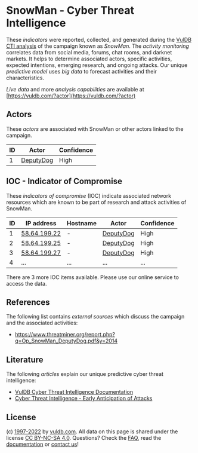 # SnowMan - Cyber Threat Intelligence

These _indicators_ were reported, collected, and generated during the [VulDB CTI analysis](https://vuldb.com/?kb.cti) of the campaign known as _SnowMan_. The _activity monitoring_ correlates data from social media, forums, chat rooms, and darknet markets. It helps to determine associated actors, specific activities, expected intentions, emerging research, and ongoing attacks. Our unique _predictive model_ uses _big data_ to forecast activities and their characteristics.

_Live data_ and more _analysis capabilities_ are available at [https://vuldb.com/?actor](https://vuldb.com/?actor)

## Actors

These _actors_ are associated with SnowMan or other actors linked to the campaign.

ID | Actor | Confidence
-- | ----- | ----------
1 | [DeputyDog](https://vuldb.com/?actor.deputydog) | High

## IOC - Indicator of Compromise

These _indicators of compromise_ (IOC) indicate associated network resources which are known to be part of research and attack activities of SnowMan.

ID | IP address | Hostname | Actor | Confidence
-- | ---------- | -------- | ----- | ----------
1 | [58.64.199.22](https://vuldb.com/?ip.58.64.199.22) | - | [DeputyDog](https://vuldb.com/?actor.deputydog) | High
2 | [58.64.199.25](https://vuldb.com/?ip.58.64.199.25) | - | [DeputyDog](https://vuldb.com/?actor.deputydog) | High
3 | [58.64.199.27](https://vuldb.com/?ip.58.64.199.27) | - | [DeputyDog](https://vuldb.com/?actor.deputydog) | High
4 | ... | ... | ... | ...

There are 3 more IOC items available. Please use our online service to access the data.

## References

The following list contains _external sources_ which discuss the campaign and the associated activities:

* https://www.threatminer.org/report.php?q=Op_SnowMan_DeputyDog.pdf&y=2014

## Literature

The following _articles_ explain our unique predictive cyber threat intelligence:

* [VulDB Cyber Threat Intelligence Documentation](https://vuldb.com/?kb.cti)
* [Cyber Threat Intelligence - Early Anticipation of Attacks](https://www.scip.ch/en/?labs.20201022)

## License

(c) [1997-2022](https://vuldb.com/?kb.changelog) by [vuldb.com](https://vuldb.com/?kb.about). All data on this page is shared under the license [CC BY-NC-SA 4.0](https://creativecommons.org/licenses/by-nc-sa/4.0/). Questions? Check the [FAQ](https://vuldb.com/?kb.faq), read the [documentation](https://vuldb.com/?kb) or [contact us](https://vuldb.com/?contact)!
